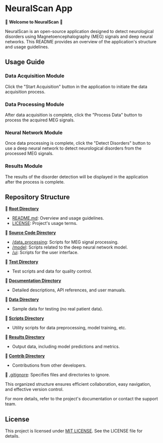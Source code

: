 # **NeuralScan App**

🧠 **Welcome to NeuralScan** 🧠

NeuralScan is an open-source application designed to detect neurological disorders using Magnetoencephalography (MEG) signals and deep neural networks. This README provides an overview of the application's structure and usage guidelines.

## Usage Guide

### **Data Acquisition Module**

Click the "Start Acquisition" button in the application to initiate the data acquisition process.

### **Data Processing Module**

After data acquisition is complete, click the "Process Data" button to process the acquired MEG signals.

### **Neural Network Module**

Once data processing is complete, click the "Detect Disorders" button to use a deep neural network to detect neurological disorders from the processed MEG signals.

### **Results Module**

The results of the disorder detection will be displayed in the application after the process is complete.

## **Repository Structure**

**📂 [Root Directory]()**

- [README.md](): Overview and usage guidelines.
- [LICENSE](): Project's usage terms.

**📂 [Source Code Directory]()**

- [/data_processing](): Scripts for MEG signal processing.
- [/model](): Scripts related to the deep neural network model.
- [/ui](): Scripts for the user interface.

**📂 [Test Directory]()**

- Test scripts and data for quality control.

**📂 [Documentation Directory]()**

- Detailed descriptions, API references, and user manuals.

**📂 [Data Directory]()**

- Sample data for testing (no real patient data).

**📂 [Scripts Directory]()**

- Utility scripts for data preprocessing, model training, etc.

**📂 [Results Directory]()**

- Output data, including model predictions and metrics.

**📂 [Contrib Directory]()**

- Contributions from other developers.

📄 [.gitignore](): Specifies files and directories to ignore.

This organized structure ensures efficient collaboration, easy navigation, and effective version control.

For more details, refer to the project's documentation or contact the support team.

## License

This project is licensed under [MIT LICENSE](https://github.com/suntzu22/NeuralScan/blob/main/LICENSE). See the LICENSE file for details.



